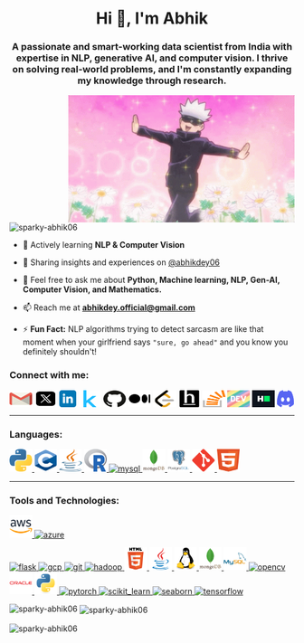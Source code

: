 <h1 align="center">Hi 👋, I'm Abhik</h1>
<h3 align="center">A passionate and smart-working data scientist from India with expertise in NLP, generative AI, and computer vision. I thrive on solving real-world problems, and I'm constantly expanding my knowledge through research.</h3>
<img align="right" alt="Coding" width="400" src="Shounen Life.gif">

<p align="left"> <img src="https://komarev.com/ghpvc/?username=sparky-abhik06&label=Profile%20views&color=0e75b6&style=flat" alt="sparky-abhik06" /> </p>

- 🌱  Actively learning **NLP & Computer Vision**

- 📝 Sharing insights and experiences on [@abhikdey06](https://medium.com/@abhikdey06)

- 💬 Feel free to ask me about **Python, Machine learning, NLP, Gen-AI, Computer Vision, and Mathematics.**

- 📫 Reach me at **[abhikdey.official@gmail.com](mailto:abhikdey.official@gmail.com)**

- ⚡ **Fun Fact:** NLP algorithms trying to detect sarcasm are like that moment when your girlfriend says `"sure, go ahead"` and you know you definitely shouldn't!

<h3 align="left">Connect with me:</h3>
<p align="left">
<a href="mailto:abhikdey.official@gmail.com" target="_blank"><img align="center" src="./Connectors/gmail.svg" alt="Email" height="30" width="40" /></a>
<a href="https://x.com/sparky12AD" target="blank"><img align="center" src="./Connectors/twitterx.svg" alt="x.com sparky12AD" height="30" width="40" /></a>
<a href="https://www.linkedin.com/in/abhik-dey-sparky/" target="blank"><img align="center" src="./Connectors/linkedin.svg" alt="linkedin.com/in abhik-dey-sparky" height="30" width="30" /></a>
<a href="https://www.kaggle.com/sparky06ad" target="blank"><img align="center" src="./Connectors/kaggle.svg" alt="kaggle.com sparky06ad" height="30" width="40" /></a>
<a href="https://github.com/sparky-abhik06" target="blank"><img align="center" src="./Connectors/github.svg" alt="github.com sparky-abhik06" height="30" width="40" /></a>
<a href="https://www.medium.com/@abhikdey06" target="blank"><img align="center" src="./Connectors/medium.svg" alt="medium.com @abhikdey06" height="30" width="40" /></a>
<a href="https://leetcode.com/u/sparky_abhik/" target="blank"><img align="center" src="./Connectors/leetcode.svg" alt="leetcode.com sparky_abhik" height="30" width="40" /></a>
<a href="https://www.hackerearth.com/@abhik-sparky06" target="blank"><img align="center" src="./Connectors/hackerearth.svg" alt="hackerearth.com @abhik-sparky06" height="30" width="40" /></a>
<a href="https://stackoverflow.com/users/20096901/abhik-dey" target="blank"><img align="center" src="./Connectors/stackoverflow.svg" alt="stackoverflow.com 20096901 abhik-dey" height="30" width="40" /></a>
<a href="https://dev.to/sparky06" target="blank"><img align="center" src="./Connectors/dev.svg" alt="dev.to sparky06" height="30" width="40" /></a>
<a href="https://www.hackerrank.com/profile/abhik_dey" target="blank"><img align="center" src="./Connectors/hackerrank.svg" alt="hackerrank.com abhik_dey" height="30" width="40" /></a>
<a href="https://discord.gg/u8mkgYEmSJ" target="blank"><img align="center" src="./Connectors/discord.svg" alt="discord.gg u8mkgYEmSJ" height="30" width="30" /></a>
</p>

---
<h3 align="left">Languages:</h3>
<p align="left"> 
<a href="https://www.python.org/" target="_blank" rel="noreferrer"> <img src="./Languages/python.svg" alt="python" width="40" height="40"/> </a> 
<a href="https://www.cprogramming.com/" target="_blank" rel="noreferrer"> <img src="./Languages/c.svg" alt="c" width="40" height="40"/> </a> 
<a href="https://www.java.com/en/" target="_blank" rel="noreferrer"> <img src="./Languages/java.svg" alt="java" width="40" height="40"/> </a>
<a href="https://www.r-project.org/" target="_blank" rel="noreferrer"> <img src="./Languages/r.svg" alt="r" width="40" height="40"/> </a>
<a href="https://www.mysql.com/" target="_blank" rel="noreferrer"> <img src="./Languages/mysql.svg" alt="mysql" width="40" height="40"/> </a>
<a href="https://www.mongodb.com/" target="_blank" rel="noreferrer"> <img src="./Languages/mongodb.svg" alt="mongodb" width="40" height="40"/> </a>
<a href="https://www.postgresql.org/" target="_blank" rel="noreferrer"> <img src="./Languages/postgresql.svg" alt="postgresql" width="40" height="40"/> </a>
<a href="https://git-scm.com/" target="_blank" rel="noreferrer"> <img src="./Languages/git.svg" alt="git" width="40" height="40"/> </a>
<a href="https://html.com/" target="_blank" rel="noreferrer"> <img src="./Languages/html.svg" alt="html" width="40" height="40"/> </a>
</p>

---
<h3 align="left">Tools and Technologies:</h3>
<p align="left">


<a href="https://aws.amazon.com" target="_blank" rel="noreferrer"> <img src="https://raw.githubusercontent.com/devicons/devicon/master/icons/amazonwebservices/amazonwebservices-original-wordmark.svg" alt="aws" width="40" height="40"/> </a>
<a href="https://azure.microsoft.com/en-in/" target="_blank" rel="noreferrer"> <img src="https://www.vectorlogo.zone/logos/microsoft_azure/microsoft_azure-icon.svg" alt="azure" width="40" height="40"/> </a> 

<a href="https://flask.palletsprojects.com/" target="_blank" rel="noreferrer"> <img src="https://www.vectorlogo.zone/logos/pocoo_flask/pocoo_flask-icon.svg" alt="flask" width="40" height="40"/> </a> 
<a href="https://cloud.google.com" target="_blank" rel="noreferrer"> <img src="https://www.vectorlogo.zone/logos/google_cloud/google_cloud-icon.svg" alt="gcp" width="40" height="40"/> </a> 
<a href="https://git-scm.com/" target="_blank" rel="noreferrer"> <img src="https://www.vectorlogo.zone/logos/git-scm/git-scm-icon.svg" alt="git" width="40" height="40"/> </a> 
<a href="https://hadoop.apache.org/" target="_blank" rel="noreferrer"> <img src="https://www.vectorlogo.zone/logos/apache_hadoop/apache_hadoop-icon.svg" alt="hadoop" width="40" height="40"/> </a> 
<a href="https://www.w3.org/html/" target="_blank" rel="noreferrer"> <img src="https://raw.githubusercontent.com/devicons/devicon/master/icons/html5/html5-original-wordmark.svg" alt="html5" width="40" height="40"/> </a> 
<a href="https://www.java.com" target="_blank" rel="noreferrer"> <img src="https://raw.githubusercontent.com/devicons/devicon/master/icons/java/java-original.svg" alt="java" width="40" height="40"/> </a> 
<a href="https://www.linux.org/" target="_blank" rel="noreferrer"> <img src="https://raw.githubusercontent.com/devicons/devicon/master/icons/linux/linux-original.svg" alt="linux" width="40" height="40"/> </a> 
<a href="https://www.mongodb.com/" target="_blank" rel="noreferrer"> <img src="https://raw.githubusercontent.com/devicons/devicon/master/icons/mongodb/mongodb-original-wordmark.svg" alt="mongodb" width="40" height="40"/> </a> 
<a href="https://www.mysql.com/" target="_blank" rel="noreferrer"> <img src="https://raw.githubusercontent.com/devicons/devicon/master/icons/mysql/mysql-original-wordmark.svg" alt="mysql" width="40" height="40"/> </a> 
<a href="https://opencv.org/" target="_blank" rel="noreferrer"> <img src="https://www.vectorlogo.zone/logos/opencv/opencv-icon.svg" alt="opencv" width="40" height="40"/> </a> 
<a href="https://www.oracle.com/" target="_blank" rel="noreferrer"> <img src="https://raw.githubusercontent.com/devicons/devicon/master/icons/oracle/oracle-original.svg" alt="oracle" width="40" height="40"/> </a> 
<a href="https://www.python.org" target="_blank" rel="noreferrer"> <img src="https://raw.githubusercontent.com/devicons/devicon/master/icons/python/python-original.svg" alt="python" width="40" height="40"/> </a> 
<a href="https://pytorch.org/" target="_blank" rel="noreferrer"> <img src="https://www.vectorlogo.zone/logos/pytorch/pytorch-icon.svg" alt="pytorch" width="40" height="40"/> </a> 
<a href="https://scikit-learn.org/" target="_blank" rel="noreferrer"> <img src="https://upload.wikimedia.org/wikipedia/commons/0/05/Scikit_learn_logo_small.svg" alt="scikit_learn" width="40" height="40"/> </a> 
<a href="https://seaborn.pydata.org/" target="_blank" rel="noreferrer"> <img src="https://seaborn.pydata.org/_images/logo-mark-lightbg.svg" alt="seaborn" width="40" height="40"/> </a> 
<a href="https://www.tensorflow.org" target="_blank" rel="noreferrer"> <img src="https://www.vectorlogo.zone/logos/tensorflow/tensorflow-icon.svg" alt="tensorflow" width="40" height="40"/> </a> 

</p>

<p><img align="left" src="https://github-readme-stats.vercel.app/api/top-langs?username=sparky-abhik06&show_icons=true&locale=en&layout=compact" alt="sparky-abhik06" /></p>

<p>&nbsp;<img align="center" src="https://github-readme-stats.vercel.app/api?username=sparky-abhik06&show_icons=true&locale=en" alt="sparky-abhik06" /></p>

<p><img align="center" src="https://github-readme-streak-stats.herokuapp.com/?user=sparky-abhik06&" alt="sparky-abhik06" /></p>

